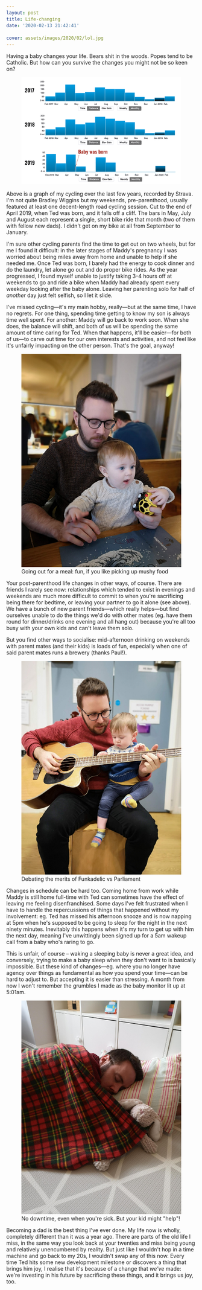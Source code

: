 ```yaml
---
layout: post
title: Life-changing
date: '2020-02-13 21:42:41'

cover: assets/images/2020/02/lol.jpg
---
```


Having a baby changes your life. Bears shit in the woods. Popes tend to be Catholic. But how can you survive the changes you might not be so keen on?

<figure class="kg-card kg-image-card"><img src="/assets/images/2020/02/strava.png" class="kg-image" alt loading="lazy"></figure>

Above is a graph of my cycling over the last few years, recorded by Strava. I'm not quite Bradley Wiggins but my weekends, pre-parenthood, usually featured at least one decent-length road cycling session. Cut to the end of April 2019, when Ted was born, and it falls off a cliff. The bars in May, July and August each represent a single, short bike ride that month (two of them with fellow new dads). I didn't get on my bike at all from September to January.

I'm sure other cycling parents find the time to get out on two wheels, but for me I found it difficult: in the later stages of Maddy's pregnancy I was worried about being miles away from home and unable to help if she needed me. Once Ted was born, I barely had the energy to cook dinner and do the laundry, let alone go out and do proper bike rides. As the year progressed, I found myself unable to justify taking 3-4 hours off at weekends to go and ride a bike when Maddy had already spent every weekday looking after the baby alone. Leaving her parenting solo for half of _another_ day just felt selfish, so I let it slide.

I've missed cycling—it's my main hobby, really—but at the same time, I have no regrets. For one thing, spending time getting to know my son is always time well spent. For another: Maddy will go back to work soon. When she does, the balance will shift, and both of us will be spending the same amount of time caring for Ted. When that happens, it'll be easier—for both of us—to carve out time for our own interests and activities, and not feel like it's unfairly impacting on the other person. That's the goal, anyway!

<figure class="kg-card kg-image-card kg-card-hascaption"><img src="/assets/images/2020/02/IMG_20200118_130005.jpg" class="kg-image" alt loading="lazy"><figcaption>Going out for a meal: fun, if you like picking up mushy food</figcaption></figure>

Your post-parenthood life changes in other ways, of course. There are friends I rarely see now: relationships which tended to exist in evenings and weekends are much more difficult to commit to when you're sacrificing being there for bedtime, or leaving your partner to go it alone (see above). We have a bunch of new parent friends—which really helps—but find ourselves unable to do the things we'd do with other mates (eg. have them round for dinner/drinks one evening and all hang out) because you're all too busy with your own kids and can't leave them solo.

But you find other ways to socialise: mid-afternoon drinking on weekends with parent mates (and their kids) is loads of fun, especially when one of said parent mates runs a brewery (thanks Paul!).

<figure class="kg-card kg-image-card kg-card-hascaption"><img src="/assets/images/2020/02/IMG_20200125_124439.jpg" class="kg-image" alt loading="lazy"><figcaption>Debating the merits of Funkadelic vs Parliament</figcaption></figure>

Changes in schedule can be hard too. Coming home from work while Maddy is still home full-time with Ted can sometimes have the effect of leaving me feeling disenfranchised. Some days I've felt frustrated when I have to handle the repercussions of things that happened without my involvement: eg. Ted has missed his afternoon snooze and is now napping at 5pm when he's supposed to be going to sleep for the night in the next ninety minutes. Inevitably this happens when it's my turn to get up with him the next day, meaning I've unwittingly been signed up for a 5am wakeup call from a baby who's raring to go.

This is unfair, of course – waking a sleeping baby is never a great idea, and conversely, trying to make a baby sleep when they don't want to is basically impossible. But these kind of changes—eg. where you no longer have agency over things as fundamental as how you spend your time—can be hard to adjust to. But accepting it is easier than stressing. A month from now I won't remember the grumbles I made as the baby monitor lit up at 5:01am.

<figure class="kg-card kg-image-card kg-card-hascaption"><img src="/assets/images/2020/02/IMG_20200129_150037.jpg" class="kg-image" alt loading="lazy"><figcaption>No downtime, even when you're sick. But your kid might "help"!</figcaption></figure>

Becoming a dad is the best thing I've ever done. My life now is wholly, completely different than it was a year ago. There are parts of the old life I miss, in the same way you look back at your twenties and miss being young and relatively unencumbered by reality. But just like I wouldn't hop in a time machine and go back to my 20s, I wouldn't swap any of this now. Every time Ted hits some new development milestone or discovers a thing that brings him joy, I realise that it's because of a change that _we've_ made: we're investing in his future by sacrificing these things, and it brings us joy, too.

